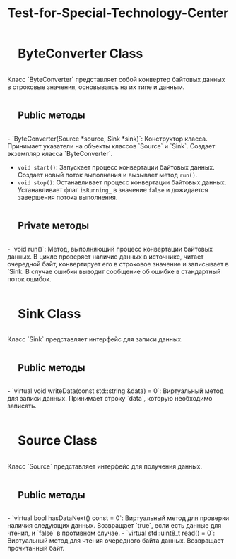 # Test-for-Special-Technology-Center

<div id="user-content-toc">
  <ul>
    <summary><h1 style="display: inline-block;">ByteConverter Class</h1></summary>
  </ul>
</div>
Класс `ByteConverter` представляет собой конвертер байтовых данных в строковые значения, основываясь на их типе и данным.

<div id="user-content-toc">
  <ul>
    <summary><h2 style="display: inline-block;">Public методы</h2></summary>
  </ul>
</div>
- `ByteConverter(Source *source, Sink *sink)`: Конструктор класса. Принимает указатели на объекты классов `Source` и `Sink`. Создает экземпляр класса `ByteConverter`.

- `void start()`: Запускает процесс конвертации байтовых данных. Создает новый поток выполнения и вызывает метод `run()`.
- `void stop()`: Останавливает процесс конвертации байтовых данных. Устанавливает флаг `isRunning_` в значение `false` и дожидается завершения потока выполнения.

<div id="user-content-toc">
  <ul>
    <summary><h2 style="display: inline-block;">Private методы</h2></summary>
  </ul>
</div>
- `void run()`: Метод, выполняющий процесс конвертации байтовых данных. В цикле проверяет наличие данных в источнике, читает очередной байт, конвертирует его в строковое значение и записывает в `Sink. В случае ошибки выводит сообщение об ошибке в стандартный поток ошибок.

<div id="user-content-toc">
  <ul>
    <summary><h1 style="display: inline-block;">Sink Class</h1></summary>
  </ul>
</div>
Класс `Sink` представляет интерфейс для записи данных.

<div id="user-content-toc">
  <ul>
    <summary><h2 style="display: inline-block;">Public методы</h2></summary>
  </ul>
</div>
- `virtual void writeData(const std::string &data) = 0`: Виртуальный метод для записи данных. Принимает строку `data`, которую необходимо записать.

<div id="user-content-toc">
  <ul>
    <summary><h1 style="display: inline-block;">Source Class</h1></summary>
  </ul>
</div>
Класс `Source` представляет интерфейс для получения данных.

<div id="user-content-toc">
  <ul>
    <summary><h2 style="display: inline-block;">Public методы</h2></summary>
  </ul>
</div>
- `virtual bool hasDataNext() const = 0`: Виртуальный метод для проверки наличия следующих данных. Возвращает `true`, если есть данные для чтения, и `false` в противном случае.
- `virtual std::uint8_t read() = 0`: Виртуальный метод для чтения очередного байта данных. Возвращает прочитанный байт.
